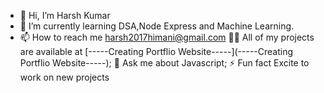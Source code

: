 - 👋 Hi, I’m Harsh Kumar
- 🌱 I’m currently learning DSA,Node Express and Machine Learning.
- 📫 How to reach me harsh2017himani@gmail.com
👨‍💻 All of my projects are available at [-----Creating Portflio Website-----](-----Creating Portflio Website-----);
💬 Ask me about Javascript;
⚡ Fun fact Excite to work on new projects
<!---
harsh24jan/harsh24jan is a ✨ special ✨ repository because its `README.md` (this file) appears on your GitHub profile.
You can click the Preview link to take a look at your changes.
--->
